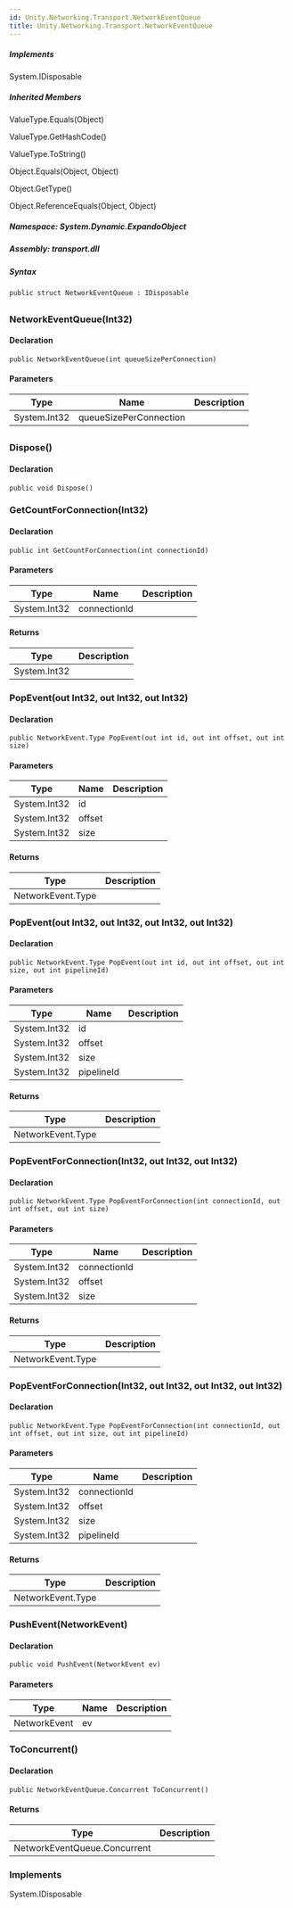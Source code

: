 ```yaml
---  
id: Unity.Networking.Transport.NetworkEventQueue  
title: Unity.Networking.Transport.NetworkEventQueue  
---
```


<div class="markdown level0 summary">

</div>

<div class="markdown level0 conceptual">

</div>

<div classs="implements">

##### Implements

<div>

System.IDisposable

</div>

</div>

<div class="inheritedMembers">

##### Inherited Members

<div>

ValueType.Equals(Object)

</div>

<div>

ValueType.GetHashCode()

</div>

<div>

ValueType.ToString()

</div>

<div>

Object.Equals(Object, Object)

</div>

<div>

Object.GetType()

</div>

<div>

Object.ReferenceEquals(Object, Object)

</div>

</div>

##### **Namespace**: System.Dynamic.ExpandoObject

##### **Assembly**: transport.dll

##### Syntax

``` lang-csharp
public struct NetworkEventQueue : IDisposable
```

## 

### NetworkEventQueue(Int32)

<div class="markdown level1 summary">

</div>

<div class="markdown level1 conceptual">

</div>

#### Declaration

``` lang-csharp
public NetworkEventQueue(int queueSizePerConnection)
```

#### Parameters

| Type         | Name                   | Description |
|--------------|------------------------|-------------|
| System.Int32 | queueSizePerConnection |             |

## 

### Dispose()

<div class="markdown level1 summary">

</div>

<div class="markdown level1 conceptual">

</div>

#### Declaration

``` lang-csharp
public void Dispose()
```

### GetCountForConnection(Int32)

<div class="markdown level1 summary">

</div>

<div class="markdown level1 conceptual">

</div>

#### Declaration

``` lang-csharp
public int GetCountForConnection(int connectionId)
```

#### Parameters

| Type         | Name         | Description |
|--------------|--------------|-------------|
| System.Int32 | connectionId |             |

#### Returns

| Type         | Description |
|--------------|-------------|
| System.Int32 |             |

### PopEvent(out Int32, out Int32, out Int32)

<div class="markdown level1 summary">

</div>

<div class="markdown level1 conceptual">

</div>

#### Declaration

``` lang-csharp
public NetworkEvent.Type PopEvent(out int id, out int offset, out int size)
```

#### Parameters

| Type         | Name   | Description |
|--------------|--------|-------------|
| System.Int32 | id     |             |
| System.Int32 | offset |             |
| System.Int32 | size   |             |

#### Returns

| Type              | Description |
|-------------------|-------------|
| NetworkEvent.Type |             |

### PopEvent(out Int32, out Int32, out Int32, out Int32)

<div class="markdown level1 summary">

</div>

<div class="markdown level1 conceptual">

</div>

#### Declaration

``` lang-csharp
public NetworkEvent.Type PopEvent(out int id, out int offset, out int size, out int pipelineId)
```

#### Parameters

| Type         | Name       | Description |
|--------------|------------|-------------|
| System.Int32 | id         |             |
| System.Int32 | offset     |             |
| System.Int32 | size       |             |
| System.Int32 | pipelineId |             |

#### Returns

| Type              | Description |
|-------------------|-------------|
| NetworkEvent.Type |             |

### PopEventForConnection(Int32, out Int32, out Int32)

<div class="markdown level1 summary">

</div>

<div class="markdown level1 conceptual">

</div>

#### Declaration

``` lang-csharp
public NetworkEvent.Type PopEventForConnection(int connectionId, out int offset, out int size)
```

#### Parameters

| Type         | Name         | Description |
|--------------|--------------|-------------|
| System.Int32 | connectionId |             |
| System.Int32 | offset       |             |
| System.Int32 | size         |             |

#### Returns

| Type              | Description |
|-------------------|-------------|
| NetworkEvent.Type |             |

### PopEventForConnection(Int32, out Int32, out Int32, out Int32)

<div class="markdown level1 summary">

</div>

<div class="markdown level1 conceptual">

</div>

#### Declaration

``` lang-csharp
public NetworkEvent.Type PopEventForConnection(int connectionId, out int offset, out int size, out int pipelineId)
```

#### Parameters

| Type         | Name         | Description |
|--------------|--------------|-------------|
| System.Int32 | connectionId |             |
| System.Int32 | offset       |             |
| System.Int32 | size         |             |
| System.Int32 | pipelineId   |             |

#### Returns

| Type              | Description |
|-------------------|-------------|
| NetworkEvent.Type |             |

### PushEvent(NetworkEvent)

<div class="markdown level1 summary">

</div>

<div class="markdown level1 conceptual">

</div>

#### Declaration

``` lang-csharp
public void PushEvent(NetworkEvent ev)
```

#### Parameters

| Type         | Name | Description |
|--------------|------|-------------|
| NetworkEvent | ev   |             |

### ToConcurrent()

<div class="markdown level1 summary">

</div>

<div class="markdown level1 conceptual">

</div>

#### Declaration

``` lang-csharp
public NetworkEventQueue.Concurrent ToConcurrent()
```

#### Returns

| Type                         | Description |
|------------------------------|-------------|
| NetworkEventQueue.Concurrent |             |

### Implements

<div>

System.IDisposable

</div>
